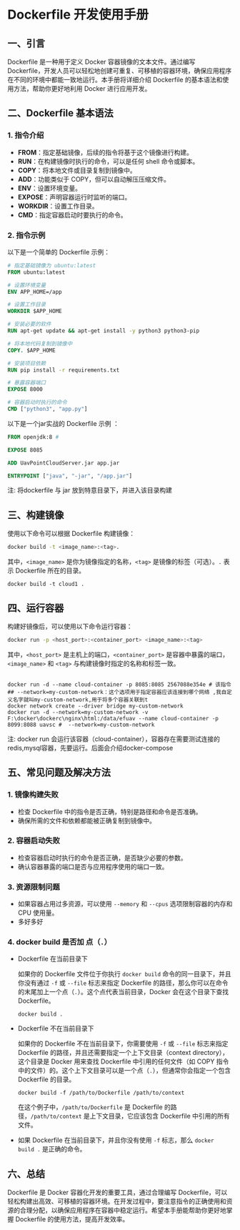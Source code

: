 # Dockerfile 开发使用手册

## 一、引言

Dockerfile 是一种用于定义 Docker 容器镜像的文本文件。通过编写 Dockerfile，开发人员可以轻松地创建可重复、可移植的容器环境，确保应用程序在不同的环境中都能一致地运行。本手册将详细介绍 Dockerfile 的基本语法和使用方法，帮助你更好地利用 Docker 进行应用开发。

## 二、Dockerfile 基本语法

### 1. 指令介绍

- **FROM**：指定基础镜像，后续的指令将基于这个镜像进行构建。
- **RUN**：在构建镜像时执行的命令，可以是任何 shell 命令或脚本。
- **COPY**：将本地文件或目录复制到镜像中。
- **ADD**：功能类似于 COPY，但可以自动解压压缩文件。
- **ENV**：设置环境变量。
- **EXPOSE**：声明容器运行时监听的端口。
- **WORKDIR**：设置工作目录。
- **CMD**：指定容器启动时要执行的命令。

### 2. 指令示例

以下是一个简单的 Dockerfile 示例：

```dockerfile
# 指定基础镜像为 ubuntu:latest
FROM ubuntu:latest

# 设置环境变量
ENV APP_HOME=/app

# 设置工作目录
WORKDIR $APP_HOME

# 安装必要的软件
RUN apt-get update && apt-get install -y python3 python3-pip

# 将本地代码复制到镜像中
COPY. $APP_HOME

# 安装项目依赖
RUN pip install -r requirements.txt

# 暴露容器端口
EXPOSE 8000

# 容器启动时执行的命令
CMD ["python3", "app.py"]
```



以下是一个jar实战的 Dockerfile 示例 ：

```dockerfile
FROM openjdk:8 # 

EXPOSE 8085

ADD UavPointCloudServer.jar app.jar

ENTRYPOINT ["java", "-jar", "/app.jar"]
```

注:  将dockerfile 与 jar 放到特意目录下，并进入该目录构建

## 三、构建镜像

使用以下命令可以根据 Dockerfile 构建镜像：

```bash
docker build -t <image_name>:<tag>.
```

其中，`<image_name>` 是你为镜像指定的名称，`<tag>` 是镜像的标签（可选）。`.` 表示 Dockerfile 所在的目录。

```
docker build -t cloud1 .
```



## 四、运行容器

构建好镜像后，可以使用以下命令运行容器：

```bash
docker run -p <host_port>:<container_port> <image_name>:<tag>
```

其中，`<host_port>` 是主机上的端口，`<container_port>` 是容器中暴露的端口，`<image_name>` 和 `<tag>` 与构建镜像时指定的名称和标签一致。



```shell

docker run -d --name cloud-container -p 8085:8085 2567088e354e # 该指令
## --network=my-custom-network：这个选项用于指定容器应该连接到哪个网络 ,我自定义名字就叫my-custom-network,用于将多个容器关联到t
docker network create --driver bridge my-custom-network
docker run -d --network=my-custom-network -v F:\docker\dockerc\nginx\html:/data/efuav --name cloud-container -p 8099:8088 uavsc #  --network=my-custom-network
```

注:  docker run 会运行该容器（cloud-container），容器存在需要测试连接的redis,mysql容器，先要运行。后面会介绍docker-compose

## 五、常见问题及解决方法

### 1. 镜像构建失败

- 检查 Dockerfile 中的指令是否正确，特别是路径和命令是否准确。
- 确保所需的文件和依赖都能被正确复制到镜像中。

### 2. 容器启动失败

- 检查容器启动时执行的命令是否正确，是否缺少必要的参数。
- 确认容器暴露的端口是否与应用程序使用的端口一致。

### 3. 资源限制问题

- 如果容器占用过多资源，可以使用 `--memory` 和 `--cpus` 选项限制容器的内存和 CPU 使用量。
- 多好多好

### 4. docker build 是否加 点（`.`）

- Dockerfile 在当前目录下

  如果你的 Dockerfile 文件位于你执行 `docker build` 命令的同一目录下，并且你没有通过 `-f` 或 `--file` 标志来指定 Dockerfile 的路径，那么你可以在命令的末尾加上一个点（`.`）。这个点代表当前目录，Docker 会在这个目录下查找 Dockerfile。

  ```shell
  docker build .
  ```

  

- Dockerfile 不在当前目录下

  如果你的 Dockerfile 不在当前目录下，你需要使用 `-f` 或 `--file` 标志来指定 Dockerfile 的路径，并且还需要指定一个上下文目录（context directory），这个目录是 Docker 用来查找 Dockerfile 中引用的任何文件（如 COPY 指令中的文件）的。这个上下文目录可以是一个点（`.`），但通常你会指定一个包含 Dockerfile 的目录。

  ```
  docker build -f /path/to/Dockerfile /path/to/context
  ```

  在这个例子中，`/path/to/Dockerfile` 是 Dockerfile 的路径，`/path/to/context` 是上下文目录，它应该包含 Dockerfile 中引用的所有文件。

- 如果 Dockerfile 在当前目录下，并且你没有使用 `-f` 标志，那么 `docker build .` 是正确的命令。 

## 六、总结

Dockerfile 是 Docker 容器化开发的重要工具，通过合理编写 Dockerfile，可以轻松构建出高效、可移植的容器环境。在开发过程中，要注意指令的正确使用和资源的合理分配，以确保应用程序在容器中稳定运行。希望本手册能帮助你更好地掌握 Dockerfile 的使用方法，提高开发效率。
